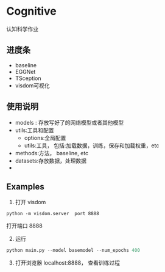 # Cognitive
认知科学作业

## 进度条
- baseline
- EGGNet
- TSception
- visdom可视化

## 使用说明
- models : 存放写好了的网络模型或者其他模型
- utils:工具和配置
	- options:全局配置
	- utils:工具， 包括:加载数据，训练，保存和加载权重，etc
- methods:方法， baseline, etc
- datasets:存放数据，处理数据
-

## Examples
1. 打开 visdom 
```
python -m visdom.server  port 8888
```

打开端口 8888

2. 运行
```python
python main.py --model basemodel --num_epochs 400
```

3. 打开浏览器 localhost:8888， 查看训练过程
